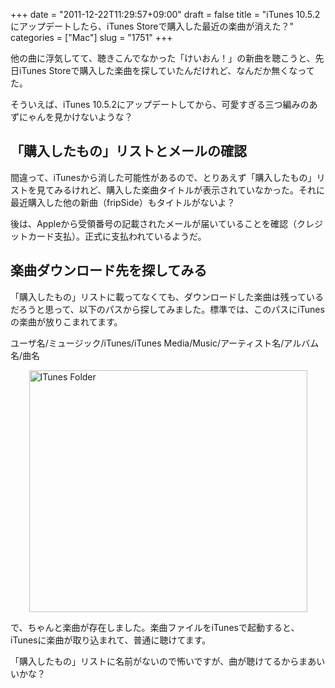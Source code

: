+++
date = "2011-12-22T11:29:57+09:00"
draft = false
title = "iTunes 10.5.2 にアップデートしたら、iTunes Storeで購入した最近の楽曲が消えた？"
categories = ["Mac"]
slug = "1751"
+++

他の曲に浮気してて、聴きこんでなかった「けいおん！」の新曲を聴こうと、先日iTunes Storeで購入した楽曲を探していたんだけれど、なんだか無くなってた。

そういえば、iTunes 10.5.2にアップデートしてから、可愛すぎる三つ編みのあずにゃんを見かけないような？

<h2>「購入したもの」リストとメールの確認</h2>

間違って、iTunesから消した可能性があるので、とりあえず「購入したもの」リストを見てみるけれど、購入した楽曲タイトルが表示されていなかった。それに最近購入した他の新曲（fripSide）もタイトルがないよ？

後は、Appleから受領番号の記載されたメールが届いていることを確認（クレジットカード支払）。正式に支払われているようだ。

<h2>楽曲ダウンロード先を探してみる</h2>

「購入したもの」リストに載ってなくても、ダウンロードした楽曲は残っているだろうと思って、以下のパスから探してみました。標準では、このパスにiTunesの楽曲が放りこまれてます。

ユーザ名/ミュージック/iTunes/iTunes Media/Music/アーティスト名/アルバム名/曲名

<img style="display:block; margin-left:auto; margin-right:auto;" src="/images/2011/12/iTunes_Folder.png" alt="ITunes Folder" title="iTunes_Folder.png" border="0" width="445" height="387" />

で、ちゃんと楽曲が存在しました。楽曲ファイルをiTunesで起動すると、iTunesに楽曲が取り込まれて、普通に聴けてます。

「購入したもの」リストに名前がないので怖いですが、曲が聴けてるからまあいいかな？
